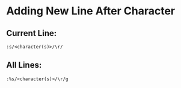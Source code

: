 # Adding New Line After Character


## Current Line:

```
:s/<character(s)>/\r/
```

## All Lines:
```
:%s/<character(s)>/\r/g
```
